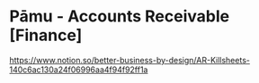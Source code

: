 # Pāmu - Accounts Receivable [Finance]

https://www.notion.so/better-business-by-design/AR-Killsheets-140c6ac130a24f06996aa4f94f92ff1a
